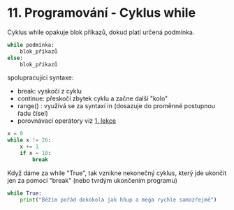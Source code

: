 # 11. Programování - Cyklus while 

Cyklus while opakuje blok příkazů, dokud platí určená podmínka.

```python 
while podmínka:
    blok_příkazů
else:
    blok_příkazů
```

spolupracující syntaxe:
- break: vyskočí z cyklu
- continue: přeskočí zbytek cyklu a začne další "kolo"  
- range() : využívá se za syntaxí in (dosazuje do proměnné postupnou řadu čísel)
- porovnávací operátory viz [1. lekce](../01-promenne-dat_typy-operace/content.md)

```python 
x = 0
while x != 26:
    x += 1 
    if x = 10:
        break
```

Když dáme za while "True", tak vznikne nekonečný cyklus, který jde ukončit jen za pomocí "break" (nebo tvrdým ukončením programu)

```python 
while True:
    print("Běžím pořád dokokola jak hňup a mega rychle samozřejmě")
```